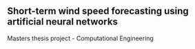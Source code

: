 ## Short-term wind speed forecasting using artificial neural networks
Masters thesis project - Computational Engineering
